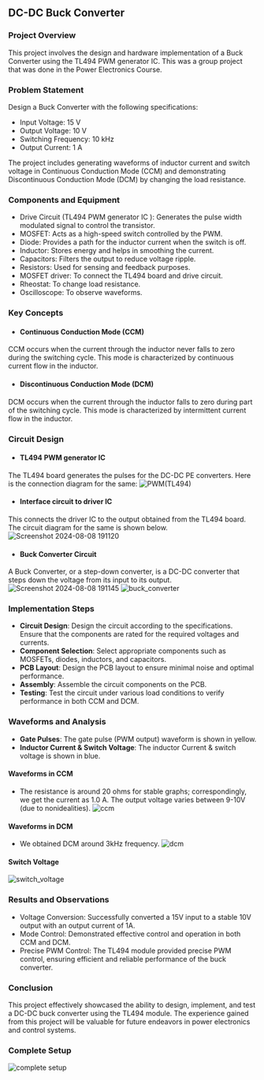 ## DC-DC Buck Converter
### Project Overview
This project involves the design and hardware implementation of a Buck Converter using the TL494 PWM generator IC. This was a group project that was done in the Power Electronics Course.
### Problem Statement
Design a Buck Converter with the following specifications:
* Input Voltage: 15 V
* Output Voltage: 10 V
* Switching Frequency: 10 kHz
* Output Current: 1 A

The project includes generating waveforms of inductor current and switch voltage in Continuous Conduction Mode (CCM) and demonstrating Discontinuous Conduction Mode (DCM) by changing the load resistance.
### Components and Equipment <br>
* Drive Circuit (TL494 PWM generator IC ): Generates the pulse width modulated signal to control the transistor.
* MOSFET: Acts as a high-speed switch controlled by the PWM.
* Diode: Provides a path for the inductor current when the switch is off.
* Inductor: Stores energy and helps in smoothing the current.
* Capacitors: Filters the output to reduce voltage ripple.
* Resistors: Used for sensing and feedback purposes.
* MOSFET driver: To connect the TL494 board and drive circuit.
* Rheostat: To change load resistance.
* Oscilloscope: To observe waveforms.
### Key Concepts
* #### Continuous Conduction Mode (CCM)
CCM occurs when the current through the inductor never falls to zero during the switching cycle. This mode is characterized by continuous current flow in the inductor.
* #### Discontinuous Conduction Mode (DCM)
DCM occurs when the current through the inductor falls to zero during part of the switching cycle. This mode is characterized by intermittent current flow in the inductor.
### Circuit Design
* #### TL494 PWM generator IC
The TL494 board generates the pulses for the DC-DC PE converters. Here is the connection diagram for the same:
![PWM(TL494)](https://github.com/user-attachments/assets/ed417843-2331-4d2c-89ca-3398a6cf3470)
* #### Interface circuit to driver IC
This connects the driver IC to the output obtained from the TL494 board. The circuit diagram for the same is shown below. 
![Screenshot 2024-08-08 191120](https://github.com/user-attachments/assets/c6dddce7-a381-4c9b-a536-b909715ed304)

* #### Buck Converter Circuit
A Buck Converter, or a step-down converter, is a DC-DC converter that steps down the voltage from its input to its output. 
![Screenshot 2024-08-08 191145](https://github.com/user-attachments/assets/cf9417f4-315b-4294-b7b0-849caf47a567)
![buck_converter](https://github.com/user-attachments/assets/456e0eee-a214-4d7b-b810-a6ef14f56a59)

### Implementation Steps
* **Circuit Design**: Design the circuit according to the specifications. Ensure that the components are rated for the required voltages and currents.
* **Component Selection**: Select appropriate components such as MOSFETs, diodes, inductors, and capacitors.
* **PCB Layout**: Design the PCB layout to ensure minimal noise and optimal performance.
* **Assembly**: Assemble the circuit components on the PCB.
* **Testing**: Test the circuit under various load conditions to verify performance in both CCM and DCM.
### Waveforms and Analysis
* **Gate Pulses**: The gate pulse (PWM output) waveform is shown in yellow.
* **Inductor Current & Switch Voltage**: The inductor Current & switch voltage is shown in blue.
#### Waveforms in CCM
* The resistance is around 20 ohms for stable graphs; correspondingly, we get the current as 1.0 A. The output voltage varies between 9-10V (due to nonidealities).
![ccm](https://github.com/user-attachments/assets/ce9ed58c-50f1-469d-9df3-db629a79b63e)

#### Waveforms in DCM
* We obtained DCM around 3kHz frequency.
![dcm](https://github.com/user-attachments/assets/d3b9c4eb-9fda-462a-ba82-b3ef844cbeda)

#### Switch Voltage
![switch_voltage](https://github.com/user-attachments/assets/4869adbf-6188-44d2-b62b-c2926a069661)
### Results and Observations
* Voltage Conversion: Successfully converted a 15V input to a stable 10V output with an output current of 1A.
* Mode Control: Demonstrated effective control and operation in both CCM and DCM.
* Precise PWM Control: The TL494 module provided precise PWM control, ensuring efficient and reliable performance of the buck converter.
### Conclusion
This project effectively showcased the ability to design, implement, and test a DC-DC buck converter using the TL494 module. The experience gained from this project will be valuable for future endeavors in power electronics and control systems.
### Complete Setup
![complete setup](https://github.com/user-attachments/assets/1986e3cb-5a9c-470c-a79e-2a0bf7b1006e)





